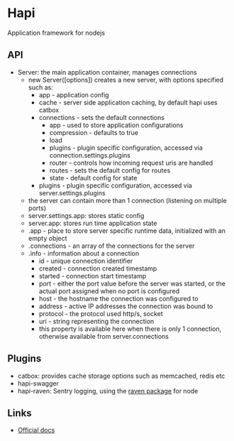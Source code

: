 # Hapi
Application framework for nodejs


## API
* Server: the main application container, manages connections
  - new Server([options]) creates a new server, with options specified such as:
    * app - application config
    * cache - server side application caching, by default hapi uses catbox
    * connections - sets the default connections
      - app - used to store application configurations
      - compression - defaults to true
      - load
      - plugins - plugin specific configuration, accessed via connection.settings.plugins
      - router - controls how incoming request uris are handled
      - routes - sets the default config for routes
      - state - default config for state
    * plugins - plugin specific configuration, accessed via server.settings.plugins
  - the server can contain more than 1 connection (listening on multiple ports)
  - server.settings.app: stores static config
  - server.app: stores run time application state
  - .app - place to store server specific runtime data, initialized with an empty object
  - .connections - an array of the connections for the server
  - .info - information about a connection
    * id - unique connection identifier
    * created - connection created timestamp
    * started - connection start timestamp
    * port - either the port value before the server was started, or the actual port assigned when no port is configured
    * host - the hostname the connection was configured to
    * address - active IP addresses the connection was bound to
    * protocol - the protocol used http/s, socket
    * uri - string representing the connection
    * this property is available here when there is only 1 connection, otherwise available from server.connections

## Plugins
- catbox: provides cache storage options such as memcached, redis etc
- hapi-swagger
- hapi-raven: Sentry logging, using the [raven package](https://www.npmjs.com/package/raven) for node

## Links
* [Official docs](https://hapijs.com/)
